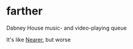 # farther
Dabney House music- and video-playing queue

It's like [Nearer](https://github.com/ejaszewski/nearer-client), but worse
